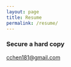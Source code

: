 ```yaml
---
layout: page
title: Resume
permalink: /resume/
---
```




### Secure a hard copy

[cchen181@gmail.com](mailto:cchen181@gmail.com)
